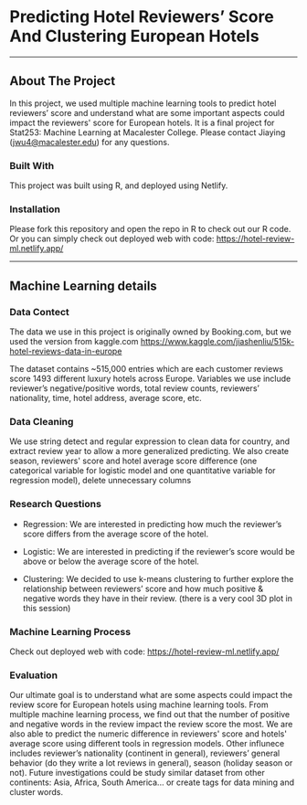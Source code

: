 # Predicting Hotel Reviewers’ Score And Clustering European Hotels
***
## About The Project
In this project, we used multiple machine learning tools to predict hotel reviewers’ score and understand what are some important aspects could impact the reviewers' score for European hotels. It is a final project for Stat253: Machine Learning at Macalester College. Please contact Jiaying (jwu4@macalester.edu) for any questions.

### Built With
This project was built using R, and deployed using Netlify.

### Installation
Please fork this repository and open the repo in R to check out our R code. Or you can simply check out deployed web with code: https://hotel-review-ml.netlify.app/

***
## Machine Learning details
### Data Contect
The data we use in this project is originally owned by Booking.com, but we used the version from kaggle.com https://www.kaggle.com/jiashenliu/515k-hotel-reviews-data-in-europe

The dataset contains ~515,000 entries which are each customer reviews score 1493 different luxury hotels across Europe. Variables we use include reviewer’s negative/positive words, total review counts, reviewers’ nationality, time, hotel address, average score, etc.

### Data Cleaning

We use string detect and regular expression to clean data for country, and extract review year to allow a more generalized predicting. We also create season, reviewers' score and hotel average score difference (one categorical variable for logistic model and one quantitative variable for regression model), delete unnecessary columns 

### Research Questions
- Regression: We are interested in predicting how much the reviewer’s score differs from the average score of the hotel.

- Logistic: We are interested in predicting if the reviewer’s score would be above or below the average score of the hotel. 

- Clustering: We decided to use k-means clustering to further explore the relationship between reviewers’ score and how much positive & negative words they have in their review. (there is a very cool 3D plot in this session)

### Machine Learning Process

Check out deployed web with code: https://hotel-review-ml.netlify.app/

### Evaluation
Our ultimate goal is to understand what are some aspects could impact the review score for European hotels using machine learning tools. From multiple machine learning process, we find out that the number of positive and negative words in the review impact the review score the most. We are also able to predict the numeric difference in reviewers' score and hotels' average score using different tools in regression models. Other influnece includes reviewer’s nationality (continent in general), reviewers’ general behavior (do they write a lot reviews in general), season (holiday season or not). Future investigations could be study similar dataset from other continents: Asia, Africa, South America... or create tags for data mining and cluster words.


